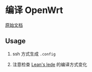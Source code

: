 # 编译 OpenWrt

[原始文档](https://p3terx.com/archives/build-openwrt-with-github-actions.html)

## Usage

1. ssh 方式生成 `.config`

2. 注意检查 [Lean's lede](https://github.com/coolsnowwolf/lede) 的编译方式变化
